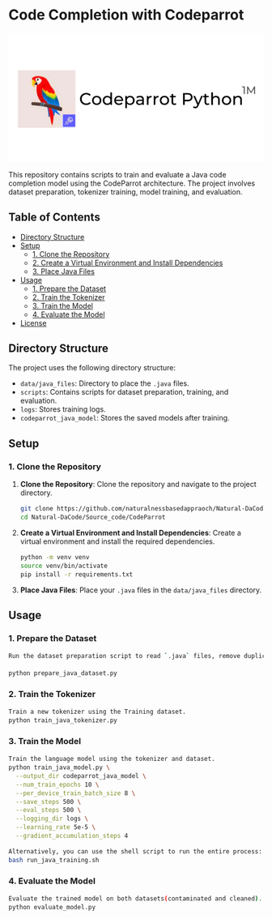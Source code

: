 # Code Completion with Codeparrot
![CodeParrot](codeparrot_cover.png)

This repository contains scripts to train and evaluate a Java code completion model using the CodeParrot architecture. The project involves dataset preparation, tokenizer training, model training, and evaluation.

## Table of Contents
- [Directory Structure](#directory-structure)
- [Setup](#setup)
  - [1. Clone the Repository](#1-clone-the-repository)
  - [2. Create a Virtual Environment and Install Dependencies](#2-create-a-virtual-environment-and-install-dependencies)
  - [3. Place Java Files](#3-place-java-files)
- [Usage](#usage)
  - [1. Prepare the Dataset](#1-prepare-the-dataset)
  - [2. Train the Tokenizer](#2-train-the-tokenizer)
  - [3. Train the Model](#3-train-the-model)
  - [4. Evaluate the Model](#4-evaluate-the-model)
- [License](#license)

## Directory Structure

The project uses the following directory structure:
- `data/java_files`: Directory to place the `.java` files.
- `scripts`: Contains scripts for dataset preparation, training, and evaluation.
- `logs`: Stores training logs.
- `codeparrot_java_model`: Stores the saved models after training.

## Setup

### 1. Clone the Repository
1. **Clone the Repository**: Clone the repository and navigate to the project directory.

    ```sh
    git clone https://github.com/naturalnessbasedappraoch/Natural-DaCode.git
    cd Natural-DaCode/Source_code/CodeParrot
    ```

2. **Create a Virtual Environment and Install Dependencies**: Create a virtual environment and install the required dependencies.

    ```sh
    python -m venv venv
    source venv/bin/activate
    pip install -r requirements.txt
    ```

3. **Place Java Files**: Place your `.java` files in the `data/java_files` directory.

## Usage

### 1. Prepare the Dataset
```sh
Run the dataset preparation script to read `.java` files, remove duplicates, and save the Training dataset

python prepare_java_dataset.py
```
### 2. Train the Tokenizer
```sh
Train a new tokenizer using the Training dataset.
python train_java_tokenizer.py
```
### 3. Train the Model
```sh
Train the language model using the tokenizer and dataset.
python train_java_model.py \
  --output_dir codeparrot_java_model \
  --num_train_epochs 10 \
  --per_device_train_batch_size 8 \
  --save_steps 500 \
  --eval_steps 500 \
  --logging_dir logs \
  --learning_rate 5e-5 \
  --gradient_accumulation_steps 4

```
```sh
Alternatively, you can use the shell script to run the entire process:
bash run_java_training.sh
```
### 4. Evaluate the Model
```sh
Evaluate the trained model on both datasets(contaminated and cleaned).
python evaluate_model.py
```

